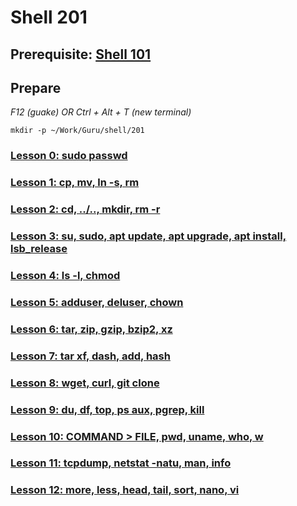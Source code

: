 # Shell 201

## Prerequisite: [Shell 101](https://github.com/inkVerb/Guru/tree/master/101-shell)

## Prepare

*F12 (guake) OR Ctrl + Alt + T (new terminal)*

`mkdir -p ~/Work/Guru/shell/201`

### [Lesson 0: sudo passwd](https://github.com/inkVerb/guru/blob/master/201-shell/Lesson-00.md)

### [Lesson 1: cp, mv, ln -s, rm](https://github.com/inkVerb/guru/blob/master/201-shell/Lesson-01.md)

### [Lesson 2: cd, ../.., mkdir, rm -r](https://github.com/inkVerb/guru/blob/master/201-shell/Lesson-02.md)

### [Lesson 3: su, sudo, apt update, apt upgrade, apt install, lsb_release](https://github.com/inkVerb/guru/blob/master/201-shell/Lesson-03.md)

### [Lesson 4: ls -l, chmod](https://github.com/inkVerb/guru/blob/master/201-shell/Lesson-04.md)

### [Lesson 5: adduser, deluser, chown](https://github.com/inkVerb/guru/blob/master/201-shell/Lesson-05.md)

### [Lesson 6: tar, zip, gzip, bzip2, xz](https://github.com/inkVerb/guru/blob/master/201-shell/Lesson-06.md)

### [Lesson 7: tar xf, dash, add, hash](https://github.com/inkVerb/guru/blob/master/201-shell/Lesson-07.md)

### [Lesson 8: wget, curl, git clone](https://github.com/inkVerb/guru/blob/master/201-shell/Lesson-08.md)

### [Lesson 9: du, df, top, ps aux, pgrep, kill](https://github.com/inkVerb/guru/blob/master/201-shell/Lesson-09.md)

### [Lesson 10: COMMAND > FILE, pwd, uname, who, w](https://github.com/inkVerb/guru/blob/master/201-shell/Lesson-10.md)

### [Lesson 11: tcpdump, netstat -natu, man, info](https://github.com/inkVerb/guru/blob/master/201-shell/Lesson-11.md)

### [Lesson 12: more, less, head, tail, sort, nano, vi](https://github.com/inkVerb/guru/blob/master/201-shell/Lesson-12.md)
